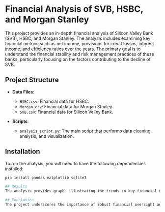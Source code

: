 # Financial Analysis of SVB, HSBC, and Morgan Stanley

This project provides an in-depth financial analysis of Silicon Valley Bank (SVB), HSBC, and Morgan Stanley. The analysis includes examining key financial metrics such as net income, provisions for credit losses, interest income, and efficiency ratios over the years. The primary goal is to understand the financial stability and risk management practices of these banks, particularly focusing on the factors contributing to the decline of SVB.

## Project Structure

- **Data Files**:
  - `HSBC.csv`: Financial data for HSBC.
  - `Morgan.csv`: Financial data for Morgan Stanley.
  - `SVB.csv`: Financial data for Silicon Valley Bank.

- **Scripts**:
  - `analysis_script.py`: The main script that performs data cleaning, analysis, and visualization.

## Installation

To run the analysis, you will need to have the following dependencies installed:

```bash
pip install pandas matplotlib sqlite3

## Results
The analysis provides graphs illustrating the trends in key financial metrics over the years, comparing the performance of the three banks. Insights derived from these graphs highlight significant differences in their financial management and risk mitigation strategies.

## Conclusion
The project underscores the importance of robust financial oversight and risk management. SVB's volatility in financial performance contrasts with Morgan Stanley's stability and HSBC's conservative approach, offering lessons on the impacts of risk management practices.
